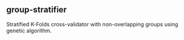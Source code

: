 ## group-stratifier

Stratified K-Folds cross-validator with non-overlapping groups using genetic algorithm.